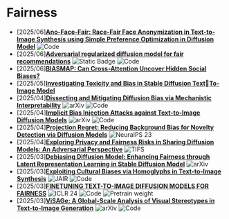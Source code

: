 # Fairness
- [2025/06]**[Ano-Face-Fair: Race-Fair Face Anonymization in Text-to-Image Synthesis using Simple Preference Optimization in Diffusion Model](https://openreview.net/forum?id=Uqd2MaXXm3)** ![Code](https://img.shields.io/badge/Code-violet)
- [2025/06]**[Adversarial regularized diffusion model for fair recommendations](https://www.sciencedirect.com/science/article/pii/S0893608025005751)** ![Static Badge](https://img.shields.io/badge/Neural%20Networks-blue)
![Code](https://img.shields.io/badge/Code-violet)
- [2025/06]**[BIASMAP: Can Cross-Attention Uncover Hidden Social Biases?](https://openreview.net/forum?id=rkp2te25Wf)**
- [2025/05]**[Investigating Toxicity and Bias in Stable Diffusion TextTo-Image Model](https://www.researchsquare.com/article/rs-5746189/v1)**
- [2025/04]**[Dissecting and Mitigating Diffusion Bias via Mechanistic Interpretability](https://arxiv.org/abs/2503.20483)** ![arXiv](https://img.shields.io/badge/arXiv-blue) ![Code](https://img.shields.io/badge/Code-violet)
- [2025/04]**[Implicit Bias Injection Attacks against Text-to-Image Diffusion Models](https://arxiv.org/abs/2504.01819)** ![arXiv](https://img.shields.io/badge/arXiv-blue) ![Code](https://img.shields.io/badge/Code-violet)
- [2025/04]**[Projection Regret: Reducing Background Bias for Novelty Detection via Diffusion Models](https://proceedings.neurips.cc/paper_files/paper/2023/hash/3d27d607586984908900eaa8ce19c96c-Abstract-Conference.html)** ![NeuraIPS 23](https://img.shields.io/badge/NeuraIPS%2023-blue)
- [2025/04]**[Exploring Privacy and Fairness Risks in Sharing Diffusion Models: An Adversarial Perspective](https://ieeexplore.ieee.org/abstract/document/10663440)** ![TIFS](https://img.shields.io/badge/TIFS-blue)
- [2025/03]**[Debiasing Diffusion Model: Enhancing Fairness through Latent Representation Learning in Stable Diffusion Model](https://arxiv.org/abs/2503.12536)** ![arXiv](https://img.shields.io/badge/arXiv-blue)
- [2025/03]**[Exploiting Cultural Biases via Homoglyphs in Text-to-Image Synthesis](https://www.jair.org/index.php/jair/article/view/15388)** ![JAIR](https://img.shields.io/badge/JAIR-blue) ![Code](https://img.shields.io/badge/Code-violet)
- [2025/03]**[FINETUNING TEXT-TO-IMAGE DIFFUSION MODELS FOR FAIRNESS](https://arxiv.org/abs/2311.07604)** ![ICLR 24](https://img.shields.io/badge/ICLR%2024-blue) ![Code](https://img.shields.io/badge/Code-violet) ![Pretrain weight](https://img.shields.io/badge/Pretrain%20weight-important)
- [2025/03]**[ViSAGe: A Global-Scale Analysis of Visual Stereotypes in Text-to-Image Generation](https://arxiv.org/abs/2401.06310)** ![arXiv](https://img.shields.io/badge/arXiv-blue) ![Code](https://img.shields.io/badge/Code-violet)

